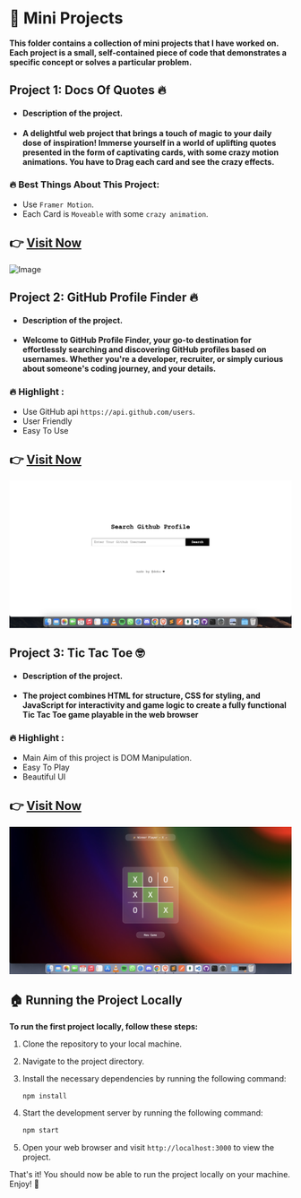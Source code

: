 # 🚀 Mini Projects

**This folder contains a collection of mini projects that I have worked on. Each project is a small, self-contained piece of code that demonstrates a specific concept or solves a particular problem.**

## Project 1: Docs Of Quotes 🔥

- #### **Description of the project.**

- **A delightful web project that brings a touch of magic to your daily dose of inspiration! Immerse yourself in a world of uplifting quotes presented in the form of captivating cards, with some crazy motion animations. You have to Drag each card and see the crazy effects.**

### 🔥 Best Things About This Project:
- Use `Framer Motion`.
- Each Card is `Moveable` with some `crazy animation`.

## 👉 [**Visit Now**](https://quotesdocs.netlify.app/)
![Image](https://raw.githubusercontent.com/debapriyo007/Mini-Projects/main/ReadMe%20Images/Screenshot%202024-01-20%20at%209.29.07%E2%80%AFAM.png)

## Project 2: GitHub Profile Finder 🔥

- #### **Description of the project.**

- **Welcome to GitHub Profile Finder, your go-to destination for effortlessly searching and discovering GitHub profiles based on usernames. Whether you're a developer, recruiter, or simply curious about someone's coding journey, and your details.**

### 🔥 Highlight :
- Use GitHub api `https://api.github.com/users`.
- User Friendly
- Easy To Use

## 👉 [**Visit Now**](https://github-finder-debu.netlify.app/)
![Image](https://raw.githubusercontent.com/debapriyo007/Mini-Projects/main/ReadMe%20Images/Github%20finder.png)


## Project 3: Tic Tac Toe 🤓

- #### **Description of the project.**

- **The project combines HTML for structure, CSS for styling, and JavaScript for interactivity and game logic to create a fully functional Tic Tac Toe game playable in the web browser**

### 🔥 Highlight :
- Main Aim of this project is DOM Manipulation.
- Easy To Play
- Beautiful UI

## 👉 [**Visit Now**]()
![Image](https://raw.githubusercontent.com/debapriyo007/Mini-Projects/main/ReadMe%20Images/Tic-Tac-Toe.png)


## 🏠 Running the Project Locally

**To run the first project locally, follow these steps:**

1. Clone the repository to your local machine.
2. Navigate to the project directory.
3. Install the necessary dependencies by running the following command:

    ```bash
    npm install
    ```

4. Start the development server by running the following command:

    ```bash
    npm start
    ```

5. Open your web browser and visit `http://localhost:3000` to view the project.

That's it! You should now be able to run the project locally on your machine. Enjoy! 🎉




